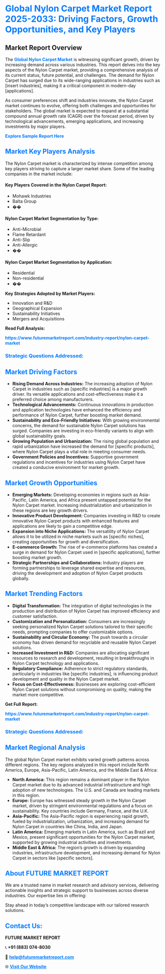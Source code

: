 <h1 style="color: #007BFF;">Global Nylon Carpet Market Report 2025-2033: Driving Factors, Growth Opportunities, and Key Players</h1>

<section id="overview">
<h2>Market Report Overview</h2>
<p>The <a href="https://www.futuremarketreport.com/industry-report/nylon-carpet-market" style="color: #007BFF; text-decoration: none;"><strong>Global Nylon Carpet Market</strong></a> is witnessing significant growth, driven by increasing demand across various industries. This report delves into the key aspects of the Nylon Carpet market, providing a comprehensive analysis of its current status, future potential, and challenges. The demand for Nylon Carpet has surged due to its wide-ranging applications in industries such as [insert industries], making it a critical component in modern-day [applications].</p>
<p>As consumer preferences shift and industries innovate, the Nylon Carpet market continues to evolve, offering both challenges and opportunities for stakeholders. The global market is expected to expand at a substantial compound annual growth rate (CAGR) over the forecast period, driven by technological advancements, emerging applications, and increasing investments by major players.</p>
</section>

<section id="overview">
<p><a href="https://www.futuremarketreport.com/request-sample/reportId=114008" style="color: #007BFF; text-decoration: none;"><strong>Explore Sample Report Here</strong></a></p>
</section>

<section id="key-players">
<h2 style="color: #007BFF;">Market Key Players Analysis</h2>
<p>The Nylon Carpet market is characterized by intense competition among key players striving to capture a larger market share. Some of the leading companies in the market include:</p>
<h4>Key Players Covered in the Nylon Carpet Report:</h4>
<ul><li>Mohawk Industries</li><li>Balta Group</li><li>��</li></ul>
<h4>Nylon Carpet Market Segmentation by Type:</h4>
<ul><li>Anti-Microbial</li><li>Flame Retardant</li><li>Anti-Slip</li><li>Anti-Allergic</li><li>��</li></ul>

<h4>Nylon Carpet Market Segmentation by Application:</h4>
<ul><li>Residential</li><li>Non-residential</li><li>��</li></ul>
<p><strong>Key Strategies Adopted by Market Players:</strong></p>
<ul>
<li>Innovation and R&D</li>
<li>Geographical Expansion</li>
<li>Sustainability Initiatives</li>
<li>Mergers and Acquisitions</li>
</ul>
</section>

<section>
<p><strong>Read Full Analysis: </strong></p><a href="https://www.futuremarketreport.com/industry-report/nylon-carpet-market" style="color: #007BFF; text-decoration: none;"><strong>https://www.futuremarketreport.com/industry-report/nylon-carpet-market</strong></a>
<h3 style="color: #007BFF;">Strategic Questions Addressed:</h3>
</section>

<section id="driving-factors">
<h2 style="color: #007BFF;">Market Driving Factors</h2>
<ul>
<li><strong>Rising Demand Across Industries:</strong> The increasing adoption of Nylon Carpet in industries such as [specific industries] is a major growth driver. Its versatile applications and cost-effectiveness make it a preferred choice among manufacturers.</li>
<li><strong>Technological Advancements:</strong> Continuous innovations in production and application technologies have enhanced the efficiency and performance of Nylon Carpet, further boosting market demand.</li>
<li><strong>Sustainability and Eco-Friendly Initiatives:</strong> With growing environmental concerns, the demand for sustainable Nylon Carpet solutions has surged. Companies are investing in eco-friendly variants to align with global sustainability goals.</li>
<li><strong>Growing Population and Urbanization:</strong> The rising global population and rapid urbanization have increased the demand for [specific products], where Nylon Carpet plays a vital role in meeting consumer needs.</li>
<li><strong>Government Policies and Incentives:</strong> Supportive government regulations and incentives for industries using Nylon Carpet have created a conducive environment for market growth.</li>
</ul>
</section>

<section id="growth-opportunities">
<h2 style="color: #007BFF;">Market Growth Opportunities</h2>
<ul>
<li><strong>Emerging Markets:</strong> Developing economies in regions such as Asia-Pacific, Latin America, and Africa present untapped potential for the Nylon Carpet market. Increasing industrialization and urbanization in these regions are key growth drivers.</li>
<li><strong>Innovative Product Development:</strong> Companies investing in R&D to create innovative Nylon Carpet products with enhanced features and applications are likely to gain a competitive edge.</li>
<li><strong>Expansion into Niche Applications:</strong> The versatility of Nylon Carpet allows it to be utilized in niche markets such as [specific niches], creating opportunities for growth and diversification.</li>
<li><strong>E-commerce Growth:</strong> The rise of e-commerce platforms has created a surge in demand for Nylon Carpet used in [specific applications], further boosting market growth.</li>
<li><strong>Strategic Partnerships and Collaborations:</strong> Industry players are forming partnerships to leverage shared expertise and resources, driving the development and adoption of Nylon Carpet products globally.</li>
</ul>
</section>

<section id="trending-factors">
<h2 style="color: #007BFF;">Market Trending Factors</h2>
<ul>
<li><strong>Digital Transformation:</strong> The integration of digital technologies in the production and distribution of Nylon Carpet has improved efficiency and customer satisfaction.</li>
<li><strong>Customization and Personalization:</strong> Consumers are increasingly seeking personalized Nylon Carpet solutions tailored to their specific needs, prompting companies to offer customizable options.</li>
<li><strong>Sustainability and Circular Economy:</strong> The push towards a circular economy has driven demand for recyclable and reusable Nylon Carpet solutions.</li>
<li><strong>Increased Investment in R&D:</strong> Companies are allocating significant resources to research and development, resulting in breakthroughs in Nylon Carpet technology and applications.</li>
<li><strong>Regulatory Compliance:</strong> Adherence to strict regulatory standards, particularly in industries like [specific industries], is influencing product development and quality in the Nylon Carpet market.</li>
<li><strong>Focus on Cost-Effectiveness:</strong> Businesses are exploring cost-efficient Nylon Carpet solutions without compromising on quality, making the market more competitive.</li>
</ul>
</section>

<section>
<p><strong>Get Full Report: </strong></p><a href="https://www.futuremarketreport.com/industry-report/nylon-carpet-market" style="color: #007BFF; text-decoration: none;"><strong>https://www.futuremarketreport.com/industry-report/nylon-carpet-market</strong></a>
<h3 style="color: #007BFF;">Strategic Questions Addressed:</h3>
</section>


<section id="regional-analysis">
<h2 style="color: #007BFF;">Market Regional Analysis</h2>
<p>The global Nylon Carpet market exhibits varied growth patterns across different regions. The key regions analyzed in this report include North America, Europe, Asia-Pacific, Latin America, and the Middle East & Africa:</p>
<ul>
<li><strong>North America:</strong> This region remains a dominant player in the Nylon Carpet market due to its advanced industrial infrastructure and high adoption of new technologies. The U.S. and Canada are leading markets in this region.</li>
<li><strong>Europe:</strong> Europe has witnessed steady growth in the Nylon Carpet market, driven by stringent environmental regulations and a focus on sustainability. Key countries include Germany, France, and the U.K.</li>
<li><strong>Asia-Pacific:</strong> The Asia-Pacific region is experiencing rapid growth, fueled by industrialization, urbanization, and increasing demand for Nylon Carpet in countries like China, India, and Japan.</li>
<li><strong>Latin America:</strong> Emerging markets in Latin America, such as Brazil and Mexico, present significant opportunities for the Nylon Carpet market, supported by growing industrial activities and investments.</li>
<li><strong>Middle East & Africa:</strong> The region’s growth is driven by expanding industries, infrastructure development, and increasing demand for Nylon Carpet in sectors like [specific sectors].</li>
</ul>
</section>

<footer>
<h2 style="color: #007BFF;">About FUTURE MARKET REPORT</h2>
<p>We are a trusted name in market research and advisory services, delivering actionable insights and strategic support to businesses across diverse industries. Our expertise lies in offering:</p>

<p>Stay ahead in today’s competitive landscape with our tailored research solutions.</p>

<h2 style="color: #007BFF;">Contact Us:</h2>
<p><strong>FUTURE MARKET REPORT</strong></p>
<p>📞 <strong>+91 (883) 074-8030</strong></p>
<p>📧 <strong><a href="mailto:help@futuremarketreport.com" style="color: #007BFF;">help@futuremarketreport.com</a></strong></p>
<p>🌐 <strong><a href="https://www.futuremarketreport.com/" style="color: #007BFF;">Visit Our Website</a></strong></p>
</footer>